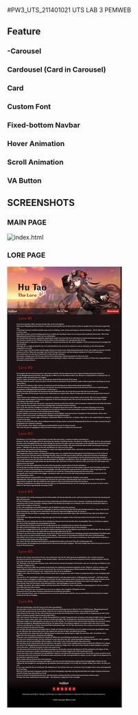 #PW3_UTS_211401021
UTS LAB 3 PEMWEB

## Feature

### -Carousel
### Cardousel (Card in Carousel)
### Card
### Custom Font
### Fixed-bottom Navbar
### Hover Animation
### Scroll Animation
### VA Button

## SCREENSHOTS

### MAIN PAGE

![index.html](https://github.com/hawryyy30/pw3_uts_211401021/blob/main/Screenshots/home.png?raw=true)

### LORE PAGE

![lore.html](https://github.com/hawryyy30/pw3_uts_211401021/blob/main/Screenshots/lore.png?raw=true)
